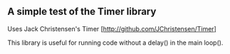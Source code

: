 ## A simple test of the Timer library 

Uses Jack Christensen's Timer [http://github.com/JChristensen/Timer]

This library is useful for running code without a delay() in the main loop().

